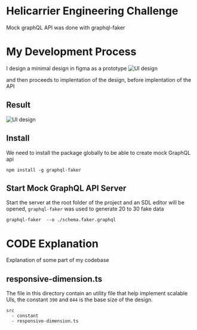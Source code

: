 # Helicarrier Engineering Challenge

Mock graphQL API was done with graphql-faker

# My Development Process

I design a minimal design in figma as a prototype
![UI design](https://i.imgur.com/yljPSuF.png)

and then proceeds to implentation of the design, before implentation of the API

## Result
![UI design](https://i.imgur.com/TgXbhxd.png)

## Install

We need to install the package globally to be able to create mock GraphQL api

    npm install -g graphql-faker

## Start Mock GraphQL API Server

Start the server at the root folder of the project and an SDL editor will be opened, `graphql-faker` was used to generate 20 to 30 fake data

    graphql-faker  --o ./schema.faker.graphql

# CODE Explanation

Explanation of some part of my codebase

## responsive-dimension.ts

The file in this directory contain an utility file that help implement scalable UIs, the constant `390` and `844` is the base size of the design.

    src
      - constant
      - responsive-dimension.ts


